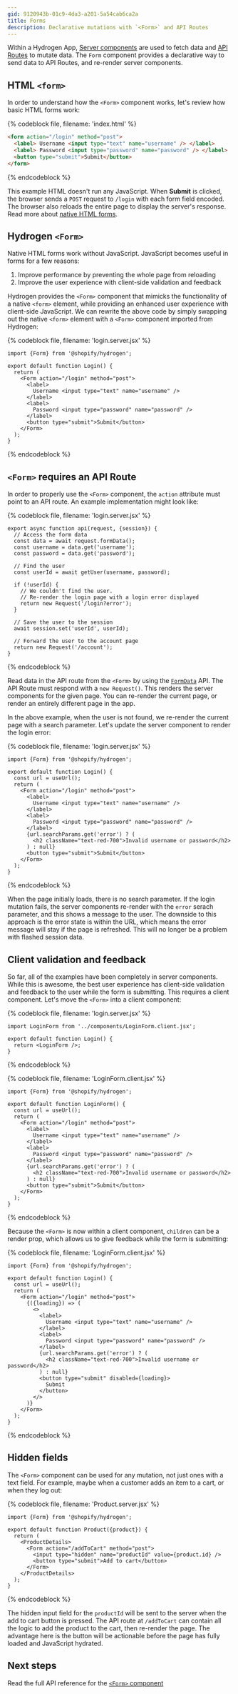 ```yaml
---
gid: 9120943b-01c9-4da3-a201-5a54cab6ca2a
title: Forms
description: Declarative mutations with `<Form>` and API Routes
---
```


Within a Hydrogen App, [Server components](https://shopify.dev/custom-storefronts/hydrogen/framework/work-with-rsc#fetching-data-on-the-server) are used to fetch data and [API Routes](https://shopify.dev/custom-storefronts/hydrogen/framework/routes#api-routes) to mutate data. The `Form` component provides a declarative way to send data to API Routes, and re-render server components.

## HTML `<form>`

In order to understand how the `<Form>` component works, let's review how basic HTML forms work:

{% codeblock file, filename: 'index.html' %}

```html
<form action="/login" method="post">
  <label> Username <input type="text" name="username" /> </label>
  <label> Password <input type="password" name="password" /> </label>
  <button type="submit">Submit</button>
</form>
```

{% endcodeblock %}

This example HTML doesn't run any JavaScript. When **Submit** is clicked,  the browser sends a `POST` request to `/login` with each form field encoded. The browser also reloads the entire page to display the server's response. Read more about [native HTML forms](https://developer.mozilla.org/en-US/docs/Learn/Forms).

## Hydrogen `<Form>`

Native HTML forms work without JavaScript. JavaScript becomes useful in forms for a few reasons:

1. Improve performance by preventing the whole page from reloading
2. Improve the user experience with client-side validation and feedback

Hydrogen provides the `<Form>` component that mimicks the functionality of a native `<form>` element, while providing an enhanced user experience with client-side JavaScript. We can rewrite the above code by simply swapping out the native `<form>` element with a `<Form>` component imported from Hydrogen:

{% codeblock file, filename: 'login.server.jsx' %}

```tsx
import {Form} from '@shopify/hydrogen';

export default function Login() {
  return (
    <Form action="/login" method="post">
      <label>
        Username <input type="text" name="username" />
      </label>
      <label>
        Password <input type="password" name="password" />
      </label>
      <button type="submit">Submit</button>
    </Form>
  );
}
```

{% endcodeblock %}

## `<Form>` requires an API Route

In order to properly use the `<Form>` component, the `action` attribute must point to an API route. An example implementation might look like:

{% codeblock file, filename: 'login.server.jsx' %}

```tsx
export async function api(request, {session}) {
  // Access the form data
  const data = await request.formData();
  const username = data.get('username');
  const password = data.get('password');

  // Find the user
  const userId = await getUser(username, password);

  if (!userId) {
    // We couldn't find the user.
    // Re-render the login page with a login error displayed
    return new Request('/login?error');
  }

  // Save the user to the session
  await session.set('userId', userId);

  // Forward the user to the account page
  return new Request('/account');
}
```

{% endcodeblock %}

Read data in the API route from the `<Form>` by using the [`FormData`](https://developer.mozilla.org/en-US/docs/Web/API/FormData) API. The API Route must respond with a `new Request()`. This renders the server components for the given page. You can re-render the current page, or render an entirely different page in the app.

In the above example, when the user is not found, we re-render the current page with a search parameter. Let's update the server component to render the login error:

{% codeblock file, filename: 'login.server.jsx' %}

```tsx
import {Form} from '@shopify/hydrogen';

export default function Login() {
  const url = useUrl();
  return (
    <Form action="/login" method="post">
      <label>
        Username <input type="text" name="username" />
      </label>
      <label>
        Password <input type="password" name="password" />
      </label>
      {url.searchParams.get('error') ? (
        <h2 className="text-red-700">Invalid username or password</h2>
      ) : null}
      <button type="submit">Submit</button>
    </Form>
  );
}
```

{% endcodeblock %}

When the page initially loads, there is no search parameter. If the login mutation fails, the server components re-render with the `error` serach parameter, and this shows a message to the user. The downside to this approach is the error state is within the URL, which means the error message will stay if the page is refreshed. This will no longer be a problem with flashed session data.

## Client validation and feedback

So far, all of the examples have been completely in server components. While this is awesome, the best user experience has client-side validation and feedback to the user while the form is submitting. This requires a client component. Let's move the `<Form>` into a client component:

{% codeblock file, filename: 'login.server.jsx' %}

```tsx
import LoginForm from '../components/LoginForm.client.jsx';

export default function Login() {
  return <LoginForm />;
}
```

{% endcodeblock %}

{% codeblock file, filename: 'LoginForm.client.jsx' %}

```tsx
import {Form} from '@shopify/hydrogen';

export default function LoginForm() {
  const url = useUrl();
  return (
    <Form action="/login" method="post">
      <label>
        Username <input type="text" name="username" />
      </label>
      <label>
        Password <input type="password" name="password" />
      </label>
      {url.searchParams.get('error') ? (
        <h2 className="text-red-700">Invalid username or password</h2>
      ) : null}
      <button type="submit">Submit</button>
    </Form>
  );
}
```

{% endcodeblock %}

Because the `<Form>` is now within a client component, `children` can be a render prop, which allows us to give feedback while the form is submitting:

{% codeblock file, filename: 'LoginForm.client.jsx' %}

```tsx
import {Form} from '@shopify/hydrogen';

export default function Login() {
  const url = useUrl();
  return (
    <Form action="/login" method="post">
      {({loading}) => (
        <>
          <label>
            Username <input type="text" name="username" />
          </label>
          <label>
            Password <input type="password" name="password" />
          </label>
          {url.searchParams.get('error') ? (
            <h2 className="text-red-700">Invalid username or password</h2>
          ) : null}
          <button type="submit" disabled={loading}>
            Submit
          </button>
        </>
      )}
    </Form>
  );
}
```

{% endcodeblock %}

## Hidden fields

The `<Form>` component can be used for any mutation, not just ones with a text field. For example, maybe when a customer adds an item to a cart, or when they log out:

{% codeblock file, filename: 'Product.server.jsx' %}

```tsx
import {Form} from '@shopify/hydrogen';

export default function Product({product}) {
  return (
    <ProductDetails>
      <Form action="/addToCart" method="post">
        <input type="hidden" name="productId" value={product.id} />
        <button type="submit">Add to cart</button>
      </Form>
    </ProductDetails>
  );
}
```

{% endcodeblock %}

The hidden input field for the `productId` will be sent to the server when the add to cart button is pressed. The API route at `/addToCart` can contain all the logic to add the product to the cart, then re-render the page. The advantage here is the button will be actionable before the page has fully loaded and JavaScript hydrated.

## Next steps

Read the full API reference for the [`<Form>` component](https://shopify.dev/api/hydrogen/components/framework/form)
